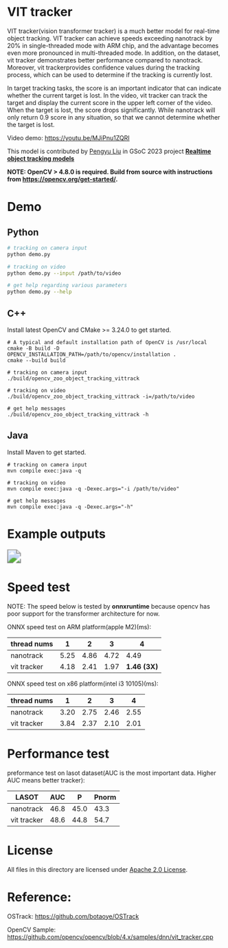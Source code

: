 # VIT tracker

VIT tracker(vision transformer tracker) is a much better model for real-time object tracking. VIT tracker can achieve speeds exceeding nanotrack by 20% in single-threaded mode with ARM chip, and the advantage becomes even more pronounced in multi-threaded mode. In addition, on the dataset, vit tracker demonstrates better performance compared to nanotrack. Moreover, vit trackerprovides confidence values during the tracking process, which can be used to determine if the tracking is currently lost.

In target tracking tasks, the score is an important indicator that can indicate whether the current target is lost. In the video, vit tracker can track the target and display the current score in the upper left corner of the video. When the target is lost, the score drops significantly. While nanotrack will only return 0.9 score in any situation, so that we cannot determine whether the target is lost.

Video demo: https://youtu.be/MJiPnu1ZQRI

This model is contributed by [Pengyu Liu](https://github.com/lpylpy0514) in GSoC 2023 project [**Realtime object tracking models**](https://github.com/opencv/opencv/wiki/GSoC_2023#idea-realtime-object-tracking-models)

**NOTE: OpenCV > 4.8.0 is required. Build from source with instructions from https://opencv.org/get-started/.**

# Demo
## Python
```bash
# tracking on camera input
python demo.py

# tracking on video
python demo.py --input /path/to/video

# get help regarding various parameters
python demo.py --help
```
## C++
Install latest OpenCV and CMake >= 3.24.0 to get started.

```shell
# A typical and default installation path of OpenCV is /usr/local
cmake -B build -D OPENCV_INSTALLATION_PATH=/path/to/opencv/installation .
cmake --build build

# tracking on camera input
./build/opencv_zoo_object_tracking_vittrack

# tracking on video
./build/opencv_zoo_object_tracking_vittrack -i=/path/to/video

# get help messages
./build/opencv_zoo_object_tracking_vittrack -h
```

## Java

Install Maven to get started.

```shell
# tracking on camera input
mvn compile exec:java -q

# tracking on video
mvn compile exec:java -q -Dexec.args="-i /path/to/video"

# get help messages
mvn compile exec:java -q -Dexec.args="-h"
```

# Example outputs

<img src="example_outputs/vittrack_demo.gif" style="zoom:200%;" />


# Speed test

NOTE: The speed below is tested by **onnxruntime** because opencv has poor support for the transformer architecture for now.

ONNX speed test on ARM platform(apple M2)(ms):

| thread nums | 1    | 2    | 3    | 4             |
| ----------- | ---- | ---- | ---- | ------------- |
| nanotrack   | 5.25 | 4.86 | 4.72 | 4.49          |
| vit tracker | 4.18 | 2.41 | 1.97 | **1.46 (3X)** |

ONNX speed test on x86 platform(intel i3 10105)(ms):

| thread nums | 1    | 2    | 3    | 4    |
| ----------- | ---- | ---- | ---- | ---- |
| nanotrack   | 3.20 | 2.75 | 2.46 | 2.55 |
| vit tracker | 3.84 | 2.37 | 2.10 | 2.01 |

# Performance test

preformance test on lasot dataset(AUC is the most important data. Higher AUC means better tracker):

| LASOT       | AUC  | P    | Pnorm |
| ----------- | ---- | ---- | ----- |
| nanotrack   | 46.8 | 45.0 | 43.3  |
| vit tracker | 48.6 | 44.8 | 54.7  |

# License

All files in this directory are licensed under [Apache 2.0 License](./LICENSE).

# Reference:

OSTrack: https://github.com/botaoye/OSTrack

OpenCV Sample: https://github.com/opencv/opencv/blob/4.x/samples/dnn/vit_tracker.cpp
